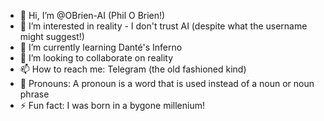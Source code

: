 - 👋 Hi, I’m @OBrien-AI (Phil O Brien!)
- 👀 I’m interested in reality - I don't trust AI (despite what the username might suggest!)
- 🌱 I’m currently learning Danté's Inferno
- 💞️ I’m looking to collaborate on reality
- 📫 How to reach me: Telegram (the old fashioned kind)
- 👀 Pronouns: A pronoun is a word that is used instead of a noun or noun phrase
- ⚡ Fun fact: I was born in a bygone millenium!

<!---
OBrien-AI/OBrien-AI is a ✨ special ✨ repository because its `README.md` (this file) appears on your GitHub profile.
You can click the Preview link to take a look at your changes.
--->
